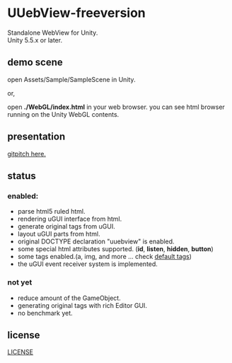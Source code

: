 # UUebView-freeversion
Standalone WebView for Unity.  
Unity 5.5.x or later.

## demo scene

open Assets/Sample/SampleScene in Unity.

or,

open **./WebGL/index.html** in your web browser. you can see html browser running on the Unity WebGL contents.

## presentation

[gitpitch here.](https://gitpitch.com/sassembla/UUebview-freeversion/master?grs=github&t=moon#)

## status

### enabled:
* parse html5 ruled html.
* rendering uGUI interface from html.
* generate original tags from uGUI.
* layout uGUI parts from html.
* original DOCTYPE declaration "uuebview" is enabled.
* some special html attributes supported. (**id**, **listen**, **hidden**, **button**)
* some tags enabled.(a, img, and more ... check [default tags](https://github.com/sassembla/UUebView-freeversion/tree/master/Assets/InformationResources/Resources/Views/Default))
* the uGUI event receiver system is implemented.

### not yet
* reduce amount of the GameObject.
* generating original tags with rich Editor GUI.
* no benchmark yet.

## license 
[LICENSE](./LICENSE)